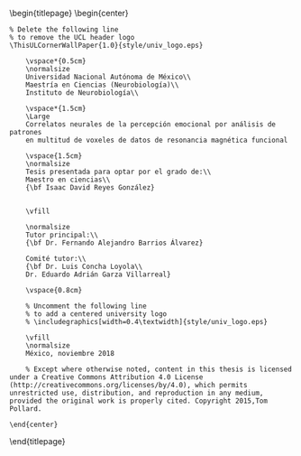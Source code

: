 <!-- 
This is the Latex-heavy title page. 
People outside UCL may want to remove the header logo 
and add the centred logo
-->

\begin{titlepage}
    \begin{center}

    % Delete the following line
    % to remove the UCL header logo
    \ThisULCornerWallPaper{1.0}{style/univ_logo.eps}
        
        \vspace*{0.5cm}
        \normalsize
        Universidad Nacional Autónoma de México\\
        Maestría en Ciencias (Neurobiología)\\
        Instituto de Neurobiología\\
        
        \vspace*{1.5cm}
        \Large
        Correlatos neurales de la percepción emocional por análisis de patrones
        en multitud de voxeles de datos de resonancia magnética funcional
        
        \vspace{1.5cm}
        \normalsize
        Tesis presentada para optar por el grado de:\\
        Maestro en ciencias\\
        {\bf Isaac David Reyes González}

        
        \vfill
        
        \normalsize
        Tutor principal:\\
        {\bf Dr. Fernando Alejandro Barrios Álvarez}
        
        Comité tutor:\\
        {\bf Dr. Luis Concha Loyola\\
        Dr. Eduardo Adrián Garza Villarreal}

        \vspace{0.8cm}

        % Uncomment the following line
        % to add a centered university logo
        % \includegraphics[width=0.4\textwidth]{style/univ_logo.eps}
        
        \vfill
        \normalsize
        México, noviembre 2018

        % Except where otherwise noted, content in this thesis is licensed under a Creative Commons Attribution 4.0 License (http://creativecommons.org/licenses/by/4.0), which permits unrestricted use, distribution, and reproduction in any medium, provided the original work is properly cited. Copyright 2015,Tom Pollard.

    \end{center}
\end{titlepage}
